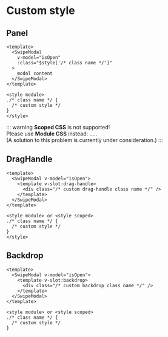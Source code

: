 # Custom style

## Panel
```vue{4}
<template>
  <SwipeModal
    v-model="isOpen"
    :class="$style['/* class name */']"
  >
    modal content
  </SwipeModal>
</template>

<style module>
./* class name */ {
  /* custom style */
}
</style>
```
::: warning
**Scoped CSS** is not supported!<br>
Please use **Module CSS** instead: .....<br>
(A solution to this problem is currently under consideration.)
:::

## DragHandle
```vue{3-5}
<template>
  <SwipeModal v-model="isOpen">
    <template v-slot:drag-handle>
      <div class="/* custom drag-handle class name */" />
    </template>
  </SwipeModal>
</template>

<style module> or <style scoped>
./* class name */ {
  /* custom style */
}
</style>
```

## Backdrop
```vue{3-5}
<template>
  <SwipeModal v-model="isOpen">
    <template v-slot:backdrop>
      <div class="/* custom backdrop class name */" />
    </template>
  </SwipeModal>
</template>

<style module> or <style scoped>
./* class name */ {
  /* custom style */
}
```